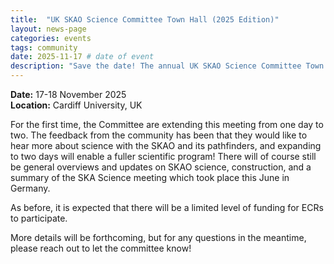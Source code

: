 ```yaml
---
title:  "UK SKAO Science Committee Town Hall (2025 Edition)"
layout: news-page
categories: events
tags: community
date: 2025-11-17 # date of event
description: "Save the date! The annual UK SKAO Science Committee Town Hall meeting will be held on Monday and Tuesday, 17-18 November 2025 at Cardiff University. More details to come."
---
```

**Date:** 17-18 November 2025 <br>
**Location:** Cardiff University, UK

For the first time, the Committee are extending this meeting from one day to two. The feedback from the community has been that they would like to hear more about science with the SKAO and its pathfinders, and expanding to two days will enable a fuller scientific program! There will of course still be general overviews and updates on SKAO science, construction, and a summary of the SKA Science meeting which took place this June in Germany.  
 
As before, it is expected that there will be a limited level of funding for ECRs to participate.  
 
More details will be forthcoming, but for any questions in the meantime, please reach out to let the committee know! 
